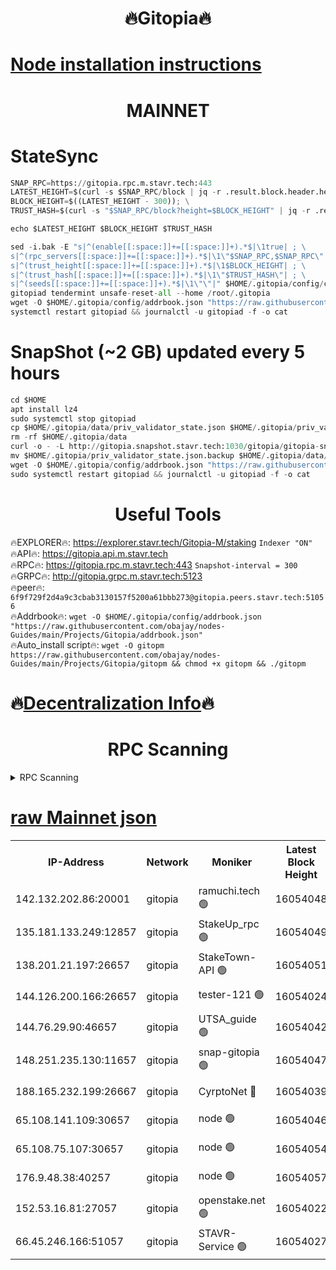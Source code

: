 <h1 align="center"> 🔥Gitopia🔥</h1>

[Node installation instructions](https://github.com/obajay/nodes-Guides/tree/main/Projects/Gitopia)
=

<h1 align="center"> MAINNET</h1>

# StateSync
```python
SNAP_RPC=https://gitopia.rpc.m.stavr.tech:443
LATEST_HEIGHT=$(curl -s $SNAP_RPC/block | jq -r .result.block.header.height); \
BLOCK_HEIGHT=$((LATEST_HEIGHT - 300)); \
TRUST_HASH=$(curl -s "$SNAP_RPC/block?height=$BLOCK_HEIGHT" | jq -r .result.block_id.hash)

echo $LATEST_HEIGHT $BLOCK_HEIGHT $TRUST_HASH

sed -i.bak -E "s|^(enable[[:space:]]+=[[:space:]]+).*$|\1true| ; \
s|^(rpc_servers[[:space:]]+=[[:space:]]+).*$|\1\"$SNAP_RPC,$SNAP_RPC\"| ; \
s|^(trust_height[[:space:]]+=[[:space:]]+).*$|\1$BLOCK_HEIGHT| ; \
s|^(trust_hash[[:space:]]+=[[:space:]]+).*$|\1\"$TRUST_HASH\"| ; \
s|^(seeds[[:space:]]+=[[:space:]]+).*$|\1\"\"|" $HOME/.gitopia/config/config.toml
gitopiad tendermint unsafe-reset-all --home /root/.gitopia
wget -O $HOME/.gitopia/config/addrbook.json "https://raw.githubusercontent.com/obajay/nodes-Guides/main/Projects/Gitopia/addrbook.json"
systemctl restart gitopiad && journalctl -u gitopiad -f -o cat
```
# SnapShot (~2 GB) updated every 5 hours
```python
cd $HOME
apt install lz4
sudo systemctl stop gitopiad
cp $HOME/.gitopia/data/priv_validator_state.json $HOME/.gitopia/priv_validator_state.json.backup
rm -rf $HOME/.gitopia/data
curl -o - -L http://gitopia.snapshot.stavr.tech:1030/gitopia/gitopia-snap.tar.lz4 | lz4 -c -d - | tar -x -C $HOME/.gitopia --strip-components 2
mv $HOME/.gitopia/priv_validator_state.json.backup $HOME/.gitopia/data/priv_validator_state.json
wget -O $HOME/.gitopia/config/addrbook.json "https://raw.githubusercontent.com/obajay/nodes-Guides/main/Projects/Gitopia/addrbook.json"
sudo systemctl restart gitopiad && journalctl -u gitopiad -f -o cat
```
 <h1 align="center"> Useful Tools</h1>

🔥EXPLORER🔥:      https://explorer.stavr.tech/Gitopia-M/staking  `Indexer "ON"` \
🔥API🔥: 			 		 https://gitopia.api.m.stavr.tech \
🔥RPC🔥:           https://gitopia.rpc.m.stavr.tech:443              `Snapshot-interval = 300` \
🔥GRPC🔥:          http://gitopia.grpc.m.stavr.tech:5123 \
🔥peer🔥:					 `6f9f729f2d4a9c3cbab3130157f5200a61bbb273@gitopia.peers.stavr.tech:51056` \
🔥Addrbook🔥:    ```wget -O $HOME/.gitopia/config/addrbook.json "https://raw.githubusercontent.com/obajay/nodes-Guides/main/Projects/Gitopia/addrbook.json"``` \
🔥Auto_install script🔥: ```wget -O gitopm https://raw.githubusercontent.com/obajay/nodes-Guides/main/Projects/Gitopia/gitopm && chmod +x gitopm && ./gitopm```

🔥[Decentralization Info](https://github.com/obajay/StateSync-snapshots/tree/main/Projects/Gitopia/Decentralization)🔥
=

<h1 align="center"> RPC Scanning</h1>

<details>
<summary>RPC Scanning</summary>

<h2 align="center"> We scan nodes in real time every 4 hours. And we provide the final result of RPC endpoints.
We cannot influence the operation of these nodes in any way. </h2>


```python
If Voting Power is higher than 0 --> then the Node is a validator of the network and may be subject to attack and be a potential threat to the chain.
```
```python
We marked such validators with a red symbol
```

</details>

[raw Mainnet json](https://rpc-check.gitopm.stavr.tech/gitopm/rpc-gitopm-result.json)
=

<table><tr><th>IP-Address</th><th>Network</th><th>Moniker</th><th>Latest Block Height</th><th>Earliest Block Height</th><th>Catching Up</th><th>Tx Index</th><th>Voting Power</th><th>Scan Time</th></tr><tr><td>142.132.202.86:20001</td><td>gitopia</td><td>ramuchi.tech 🟢</td><td>16054048</td><td>6548337</td><td>False</td><td>on</td><td>0</td><td>2024-03-28T11:04:15.421440563UTC</td></tr><tr><td>135.181.133.249:12857</td><td>gitopia</td><td>StakeUp_rpc 🟢</td><td>16054049</td><td>8010001</td><td>False</td><td>on</td><td>0</td><td>2024-03-28T11:04:15.722991744UTC</td></tr><tr><td>138.201.21.197:26657</td><td>gitopia</td><td>StakeTown-API 🟢</td><td>16054051</td><td>12733501</td><td>False</td><td>on</td><td>0</td><td>2024-03-28T11:04:20.138998985UTC</td></tr><tr><td>144.126.200.166:26657</td><td>gitopia</td><td>tester-121 🟢</td><td>16054024</td><td>12832814</td><td>False</td><td>off</td><td>0</td><td>2024-03-28T11:03:36.841154104UTC</td></tr><tr><td>144.76.29.90:46657</td><td>gitopia</td><td>UTSA_guide 🟢</td><td>16054042</td><td>13035301</td><td>False</td><td>on</td><td>0</td><td>2024-03-28T11:04:04.326295338UTC</td></tr><tr><td>148.251.235.130:11657</td><td>gitopia</td><td>snap-gitopia 🟢</td><td>16054047</td><td>14941501</td><td>False</td><td>on</td><td>0</td><td>2024-03-28T11:04:13.159143831UTC</td></tr><tr><td>188.165.232.199:26667</td><td>gitopia</td><td>CyrptoNet 🔴</td><td>16054039</td><td>15044042</td><td>False</td><td>off</td><td>18667</td><td>2024-03-28T11:04:00.054768877UTC</td></tr><tr><td>65.108.141.109:30657</td><td>gitopia</td><td>node 🟢</td><td>16054046</td><td>15095965</td><td>False</td><td>on</td><td>0</td><td>2024-03-28T11:04:10.828696314UTC</td></tr><tr><td>65.108.75.107:30657</td><td>gitopia</td><td>node 🟢</td><td>16054054</td><td>15146660</td><td>False</td><td>on</td><td>0</td><td>2024-03-28T11:04:24.543388975UTC</td></tr><tr><td>176.9.48.38:40257</td><td>gitopia</td><td>node 🟢</td><td>16054057</td><td>15437001</td><td>False</td><td>on</td><td>0</td><td>2024-03-28T11:04:28.881876016UTC</td></tr><tr><td>152.53.16.81:27057</td><td>gitopia</td><td>openstake.net 🟢</td><td>16054022</td><td>15970501</td><td>False</td><td>off</td><td>0</td><td>2024-03-28T11:03:34.518015759UTC</td></tr><tr><td>66.45.246.166:51057</td><td>gitopia</td><td>STAVR-Service 🟢</td><td>16054027</td><td>16043001</td><td>False</td><td>on</td><td>0</td><td>2024-03-28T11:03:55.703022783UTC</td></tr></table>
